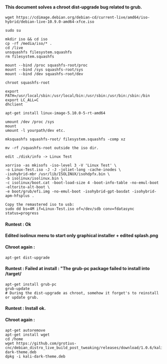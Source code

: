 
#### This document solves a chroot dist-upgrade bug related to grub.

    wget https://cdimage.debian.org/debian-cd/current-live/amd64/iso-hybrid/debian-live-10.9.0-amd64-xfce.iso

    sudo su

    mkdir iso && cd iso
    cp -rf /media/iso/* .
    cd /live
    unsquashfs filesystem.squashfs
    rm filesystem.squashfs

    mount --bind /proc squashfs-root/proc
    mount --bind /sys squashfs-root/sys
    mount --bind /dev squashfs-root/dev

    chroot squashfs-root

    export PATH=/usr/local/sbin:/usr/local/bin:/usr/sbin:/usr/bin:/sbin:/bin
    export LC_ALL=C
    dhclient

    apt-get install linux-image-5.10.0-5-rt-amd64

    umount /dev /proc /sys
    mount
    umount -l yourpath/dev etc.

    mksquashfs squashfs-root/ filesystem.squashfs -comp xz

    mv -rf /squashfs-root outside the iso dir.

    edit ./disk/info -> Linux Test

    xorriso -as mkisofs -iso-level 3 -V 'Linux Test' \
    -o Linux-Test.iso -J -J -joliet-long -cache-inodes \
    -isohybrid-mbr /usr/lib/ISOLINUX/isohdpfx.bin \
    -b isolinux/isolinux.bin \
    -c isolinux/boot.cat -boot-load-size 4 -boot-info-table -no-emul-boot -eltorito-alt-boot \
    -e boot/grub/efi.img -no-emul-boot -isohybrid-gpt-basdat -isohybrid-apm-hfsplus .

    Copy the remastered iso to usb:
    sudo dd bs=4M if=Linux-Test.iso of=/dev/sdb conv=fdatasync status=progress

#### Runtest : Ok

#### Edited isolinux menu to start only graphical installer + edited splash.png
#### Chroot again :

    apt-get dist-upgrade

#### Runtest : Failed at install : "The grub-pc  package failed to install into /target/

    apt-get install grub-pc
    grub-update
    # During the dist-upgrade as chroot, somehow it forget's to reinstall or update grub.

#### Runtest : Install ok.

#### Chroot again :

    apt-get autoremove
    apt-get install wget
    cd /home
    wget https://github.com/grotius-cnc/debian_distro_live_build_post_tweaking/releases/download/1.0.6/kali-dark-theme.deb
    dpkg -i kali-dark-theme.deb





